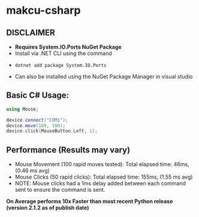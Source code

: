 # makcu-csharp

## DISCLAIMER
- **Requires System.IO.Ports NuGet Package**
- Install via .NET CLI using the command
- ```
  dotnet add package System.IO.Ports
  ```
- Can also be installed using the NuGet Package Manager in visual studio
## Basic C# Usage:
```csharp
using Mouse;

device.connect("COM1");
device.move(100, 100);
device.click(MouseButton.Left, 1);
```

## Performance (Results may vary)
- Mouse Movement (100 rapid moves tested): Total elapsed time: 46ms, (0.46 ms avg)
- Mouse Clicks (50 rapid clicks): Total elapsed time: 155ms, (1.55 ms avg)
- NOTE: Mouse clicks had a 1ms delay added between each command sent to ensure the command is sent.
 
**On Average performs 10x Faster than most recent Python release (version 2.1.2 as of publish date)**
